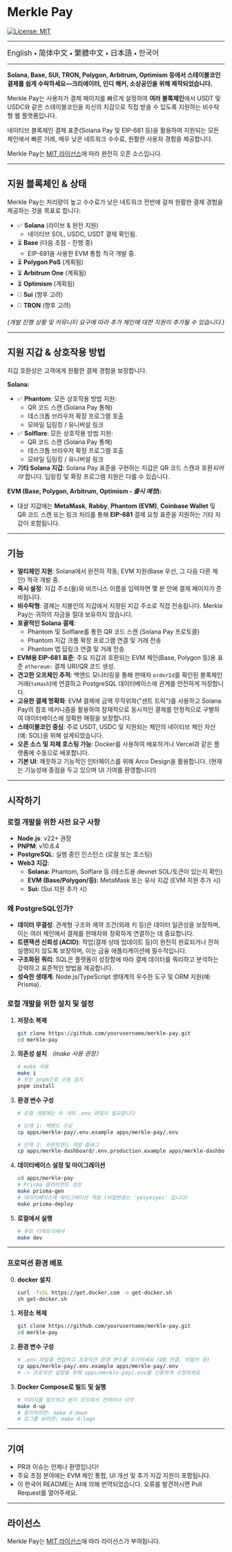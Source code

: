 # Merkle Pay

[![License: MIT](https://img.shields.io/badge/License-MIT-yellow.svg)](LICENSE)

---

<a href="README.md" style="text-decoration: none;"><span style="font-size: larger;">English</span></a> <span> • </span>
<a href="README_zh-CN.md" style="text-decoration: none;"><span style="font-size: larger;">简体中文</span></a> <span> • </span>
<a href="README_zh-TW.md" style="text-decoration: none;"><span style="font-size: larger;">繁體中文</span></a> <span> • </span>
<a href="README_jp.md" style="text-decoration: none;"><span style="font-size: larger;">日本語</span></a><span> • </span>
<a href="README_kr.md" style="text-decoration: none;"><span style="font-size: larger;">한국어</span></a>

---

**Solana, Base, SUI, TRON, Polygon, Arbitrum, Optimism 등에서 스테이블코인 결제를 쉽게 수락하세요—크리에이터, 인디 해커, 소상공인을 위해 제작되었습니다.**

Merkle Pay는 사용자가 결제 페이지를 빠르게 설정하여 **여러 블록체인**에서 USDT 및 USDC와 같은 스테이블코인을 자신의 지갑으로 직접 받을 수 있도록 지원하는 비수탁형 웹 플랫폼입니다.

네이티브 블록체인 결제 표준(Solana Pay 및 EIP-681 등)을 활용하여 지원되는 모든 체인에서 빠른 거래, 매우 낮은 네트워크 수수료, 원활한 사용자 경험을 제공합니다.

Merkle Pay는 [MIT 라이선스](LICENSE)에 따라 완전히 오픈 소스입니다.

---

## 지원 블록체인 & 상태

Merkle Pay는 처리량이 높고 수수료가 낮은 네트워크 전반에 걸쳐 원활한 결제 경험을 제공하는 것을 목표로 합니다:

- ✅ **Solana** (라이브 & 완전 지원)
  - 네이티브 SOL, USDC, USDT 결제 확인됨.
- ⏳ **Base** (다음 초점 - 진행 중)
  - EIP-681을 사용한 EVM 통합 적극 개발 중.
- ⏳ **Polygon PoS** (계획됨)
- ⏳ **Arbitrum One** (계획됨)
- ⏳ **Optimism** (계획됨)
- ◻️ **Sui** (향후 고려)
- ◻️ **TRON** (향후 고려)

_(개발 진행 상황 및 커뮤니티 요구에 따라 추가 체인에 대한 지원이 추가될 수 있습니다.)_

---

## 지원 지갑 & 상호작용 방법

지갑 호환성은 고객에게 원활한 결제 경험을 보장합니다.

**Solana:**

- ✅ **Phantom**: 모든 상호작용 방법 지원:
  - QR 코드 스캔 (Solana Pay 통해)
  - 데스크톱 브라우저 확장 프로그램 호출
  - 모바일 딥링킹 / 유니버설 링크
- ✅ **Solflare**: 모든 상호작용 방법 지원:
  - QR 코드 스캔 (Solana Pay 통해)
  - 데스크톱 브라우저 확장 프로그램 호출
  - 모바일 딥링킹 / 유니버설 링크
- **기타 Solana 지갑**: Solana Pay 표준을 구현하는 지갑은 QR 코드 스캔과 호환*되어야* 합니다. 딥링킹 및 확장 프로그램 지원은 다를 수 있습니다.

**EVM (Base, Polygon, Arbitrum, Optimism - _출시 예정_):**

- 대상 지갑에는 **MetaMask**, **Rabby**, **Phantom (EVM)**, **Coinbase Wallet** 및 QR 코드 스캔 또는 링크 처리를 통해 **EIP-681** 결제 요청 표준을 지원하는 기타 지갑이 포함됩니다.

---

## 기능

- **멀티체인 지원**: Solana에서 완전히 작동; EVM 지원(Base 우선, 그 다음 다른 체인) 적극 개발 중.
- **즉시 설정**: 지갑 주소(들)와 비즈니스 이름을 입력하면 몇 분 안에 결제 페이지가 준비됩니다.
- **비수탁형**: 결제는 지불인의 지갑에서 지정된 지갑 주소로 직접 전송됩니다. Merkle Pay는 귀하의 자금을 절대 보유하지 않습니다.
- **포괄적인 Solana 결제**:
  - Phantom 및 Solflare를 통한 QR 코드 스캔 (Solana Pay 프로토콜)
  - Phantom 지갑 크롬 확장 프로그램 연결 및 거래 전송
  - Phantom 앱 딥링크 연결 및 거래 전송
- **EVM용 EIP-681 표준**: 주요 지갑과 호환되는 EVM 체인(Base, Polygon 등)용 표준 `ethereum:` 결제 URI/QR 코드 생성.
- **견고한 오프체인 추적**: 백엔드 모니터링을 통해 판매자 `orderId`를 확인된 블록체인 거래(`txHash`)에 연결하고 PostgreSQL 데이터베이스에 관계를 안전하게 저장합니다.
- **고유한 결제 명확화**: EVM 결제에 금액 무작위화("센트 트릭")를 사용하고 Solana Pay의 참조 메커니즘을 활용하여 잠재적으로 동시적인 결제를 안정적으로 구별하여 데이터베이스에 정확한 매핑을 보장합니다.
- **스테이블코인 중심**: 주로 USDT, USDC 및 지원되는 체인의 네이티브 체인 자산(예: SOL)을 위해 설계되었습니다.
- **오픈 소스 및 자체 호스팅 가능**: Docker를 사용하여 배포하거나 Vercel과 같은 플랫폼에 수동으로 배포합니다.
- **기본 UI**: 깨끗하고 기능적인 인터페이스를 위해 Arco Design을 활용합니다. (현재는 기능성에 중점을 두고 있으며 UI 기여를 환영합니다!)

---

## 시작하기

### 로컬 개발을 위한 사전 요구 사항

- **Node.js**: v22+ 권장
- **PNPM**: v10.6.4
- **PostgreSQL**: 실행 중인 인스턴스 (로컬 또는 호스팅)
- **Web3 지갑**:
  - **Solana:** Phantom, Solflare 등 (테스트용 devnet SOL/토큰이 있는지 확인)
  - **EVM (Base/Polygon/등):** MetaMask 또는 유사 지갑 (EVM 지원 추가 시)
  - **Sui:** (Sui 지원 추가 시)

### 왜 PostgreSQL인가?

- **데이터 무결성**: 관계형 구조와 제약 조건(외래 키 등)은 데이터 일관성을 보장하며, 이는 여러 체인에서 결제를 판매자와 정확하게 연결하는 데 중요합니다.
- **트랜잭션 신뢰성 (ACID)**: 작업(결제 상태 업데이트 등)이 완전히 완료되거나 전혀 실행되지 않도록 보장하며, 이는 금융 애플리케이션에 필수적입니다.
- **구조화된 쿼리**: SQL은 플랫폼이 성장함에 따라 결제 데이터를 쿼리하고 분석하는 강력하고 표준적인 방법을 제공합니다.
- **성숙한 생태계**: Node.js/TypeScript 생태계의 우수한 도구 및 ORM 지원(예: Prisma).

### 로컬 개발을 위한 설치 및 설정

1.  **저장소 복제**

    ```bash
    git clone https://github.com/yourusername/merkle-pay.git
    cd merkle-pay
    ```

2.  **의존성 설치**
    _（make 사용 권장）_

    ```bash
    # make 사용
    make i
    # 또는 pnpm으로 수동 설치
    pnpm install
    ```

3.  **환경 변수 구성**

    ```bash
    # 로컬 개발에는 두 개의 .env 파일이 필요합니다

    # 단계 1: 백엔드 구성
    cp apps/merkle-pay/.env.example apps/merkle-pay/.env

    # 단계 2: 프론트엔드 개발 플래그
    cp apps/merkle-dashboard/.env.production.example apps/merkle-dashboard/.env.production
    ```

4.  **데이터베이스 설정 및 마이그레이션**

    ```bash
    cd apps/merkle-pay
    # Prisma 클라이언트 생성
    make prisma-gen
    # 데이터베이스에 마이그레이션 적용 (비밀번호는 'yesyesyes' 입니다)
    make prisma-deploy
    ```

5.  **로컬에서 실행**
    ```bash
    # 루트 디렉토리에서
    make dev
    ```

---

### 프로덕션 환경 배포

0.  **docker 설치**

    ```bash
    curl -fsSL https://get.docker.com -o get-docker.sh
    sh get-docker.sh
    ```

1.  **저장소 복제**

    ```bash
    git clone https://github.com/yourusername/merkle-pay.git
    cd merkle-pay
    ```

2.  **환경 변수 구성**

    ```bash
    # .env 파일을 편집하고 프로덕션 환경 변수를 추가하세요 (DB 연결, 비밀키 등)
    cp apps/merkle-pay/.env.example apps/merkle-pay/.env
    # -> 프로덕션 설정을 위해 apps/merkle-pay/.env를 신중하게 수정하세요
    ```

3.  **Docker Compose로 빌드 및 실행**
    ```bash
    # 이미지를 빌드하고 분리 모드에서 컨테이너 시작
    make d-up
    # 중지하려면: make d-down
    # 로그를 보려면: make d-logs
    ```

---

## 기여

- PR과 이슈는 언제나 환영입니다!
- 주요 초점 분야에는 EVM 체인 통합, UI 개선 및 추가 지갑 지원이 포함됩니다.
- 이 한국어 README는 AI에 의해 번역되었습니다. 오류를 발견하시면 Pull Request를 열어주세요.

---

## 라이선스

Merkle Pay는 [MIT 라이선스](LICENSE)에 따라 라이선스가 부여됩니다.
